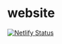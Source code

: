 # website

[![Netlify Status](https://api.netlify.com/api/v1/badges/ef2d21d2-a6c3-4eaf-a486-48576abbf114/deploy-status)](https://app.netlify.com/sites/emic/deploys)
